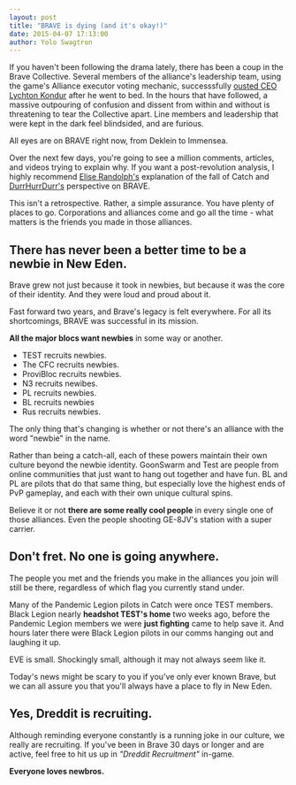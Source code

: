 ```yaml
---
layout: post
title: "BRAVE is dying (and it's okay!)"
date: 2015-04-07 17:13:00
author: Yolo Swagtron
---
```

If you haven't been following the drama lately, there has been a coup in the Brave Collective. Several members of the alliance's leadership team, using the game's Alliance executor voting mechanic, successsfully [ousted CEO Lychton Kondur](http://www.reddit.com/r/Bravenewbies/comments/31m3a1/brave_leadership_is_changing/) after he went to bed. In the hours that have followed, a massive outpouring of confusion and dissent from within and without is threatening to tear the Collective apart. Line members and leadership that were kept in the dark feel blindsided, and are furious.

All eyes are on BRAVE right now, from Deklein to Immensea.

Over the next few days, you're going to see a million comments, articles, and videos trying to explain why. If you want a post-revolution analysis, I highly recommend [Elise Randolph's](http://www.reddit.com/r/Eve/comments/31lp7s/catch_a_tale_of_two_braves_a_retrospective_from/) explanation of the fall of Catch and [DurrHurrDurr's](http://www.reddit.com/r/Eve/comments/31shy5/dreddit_ceo_update_space_revolution_edition/) perspective on BRAVE. 

This isn't a retrospective. Rather, a simple assurance. You have plenty of places to go. Corporations and alliances come and go all the time - what matters is the friends you made in those alliances. 

## There has never been a better time to be a newbie in New Eden.

Brave grew not just because it took in newbies, but because it was the core of their identity. And they were loud and proud about it.

Fast forward two years, and Brave's legacy is felt everywhere. For all its shortcomings, BRAVE was successful in its mission.

**All the major blocs want newbies** in some way or another.

* TEST recruits newbies.
* The CFC recruits newbies. 
* ProviBloc recruits newbies.
* N3 recruits newibes.
* PL recruits newbies.
* BL recruits newbies
* Rus recruits newbies.

The only thing that's changing is whether or not there's an alliance with the word "newbie" in the name.

Rather than being a catch-all, each of these powers maintain their own culture beyond the newbie identity. GoonSwarm and Test are people from online communities that just want to hang out together and have fun. BL and PL are pilots that do that same thing, but especially love the highest ends of PvP gameplay, and each with their own unique cultural spins. 

Believe it or not **there are some really cool people** in every single one of those alliances. Even the people shooting GE-8JV's station with a super carrier.

## Don't fret. No one is going anywhere.

The people you met and the friends you make in the alliances you join will still be there, regardless of which flag you currently stand under. 

Many of the Pandemic Legion pilots in Catch were once TEST members. Black Legion nearly **headshot TEST's home** two weeks ago, before the Pandemic Legion members we were **just fighting** came to help save it. And hours later there were Black Legion pilots in our comms hanging out and laughing it up.

EVE is small. Shockingly small, although it may not always seem like it.

Today's news might be scary to you if you've only ever known Brave, but we can all assure you that you'll always have a place to fly in New Eden.

## Yes, Dreddit is recruiting.

Although reminding everyone constantly is a running joke in our culture, we really are recruiting. If you've been in Brave 30 days or longer and are active, feel free to hit us up in _"Dreddit Recruitment"_ in-game.

**Everyone loves newbros.**
